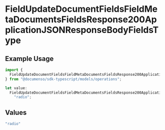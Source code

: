 # FieldUpdateDocumentFieldsFieldMetaDocumentsFieldsResponse200ApplicationJSONResponseBodyFieldsType

## Example Usage

```typescript
import {
  FieldUpdateDocumentFieldsFieldMetaDocumentsFieldsResponse200ApplicationJSONResponseBodyFieldsType,
} from "@documenso/sdk-typescript/models/operations";

let value:
  FieldUpdateDocumentFieldsFieldMetaDocumentsFieldsResponse200ApplicationJSONResponseBodyFieldsType =
    "radio";
```

## Values

```typescript
"radio"
```